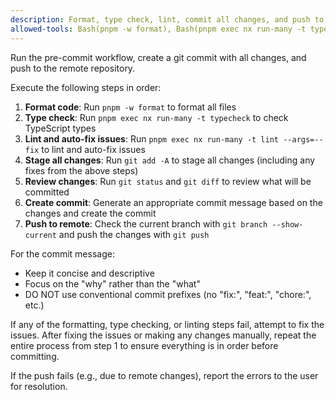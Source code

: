 ```yaml
---
description: Format, type check, lint, commit all changes, and push to remote
allowed-tools: Bash(pnpm -w format), Bash(pnpm exec nx run-many -t typecheck:*), Bash(pnpm exec nx run-many -t lint:*), Bash(pnpm exec nx run-many -t lint --args=--fix), Bash(git status:*), Bash(git diff:*), Bash(git branch:*), Bash(git add:*), Bash(git commit:*), Bash(git push:*)
---
```


Run the pre-commit workflow, create a git commit with all changes, and push to the remote repository.

Execute the following steps in order:

1. **Format code**: Run `pnpm -w format` to format all files
2. **Type check**: Run `pnpm exec nx run-many -t typecheck` to check TypeScript types
3. **Lint and auto-fix issues**: Run `pnpm exec nx run-many -t lint --args=--fix` to lint and auto-fix issues
4. **Stage all changes**: Run `git add -A` to stage all changes (including any fixes from the above steps)
5. **Review changes**: Run `git status` and `git diff` to review what will be committed
6. **Create commit**: Generate an appropriate commit message based on the changes and create the commit
7. **Push to remote**: Check the current branch with `git branch --show-current` and push the changes with `git push`

For the commit message:
- Keep it concise and descriptive
- Focus on the "why" rather than the "what"
- DO NOT use conventional commit prefixes (no "fix:", "feat:", "chore:", etc.)

If any of the formatting, type checking, or linting steps fail, attempt to fix the issues. After fixing the issues or making any changes manually, repeat the entire process from step 1 to ensure everything is in order before committing.

If the push fails (e.g., due to remote changes), report the errors to the user for resolution.

